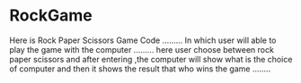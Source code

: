# RockGame
Here is Rock Paper Scissors Game Code .........
In which user will able to play the game with the computer .........
here user choose between rock paper scissors and after entering ,the computer will show what is the choice of computer and then it shows the result that who wins the game ........
